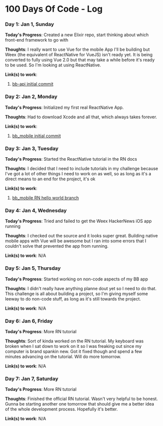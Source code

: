 # 100 Days Of Code - Log
<!---
### Day 0: February 30, 2016 (Example 2)
##### (delete me or comment me out)

**Today's Progress**: Fixed CSS, worked on canvas functionality for the app.

**Thoughts**: I really struggled with CSS, but, overall, I feel like I am slowly getting better at it. Canvas is still new for me, but I managed to figure out some basic functionality.

**Link(s) to work**: [Calculator App](http://www.example.com)
-->

### Day 1: Jan 1, Sunday

**Today's Progress**: Created a new Elixir repo, start thinking about which front-end framework to go with

**Thoughts**: I really want to use Vue for the mobile App I'll be building but Weex (the equivalent of ReactNative for VueJS) isn't ready yet. It is being converted to fully using Vue 2.0 but that may take a while before it's ready to be used. So I'm looking at using ReactNative.

**Link(s) to work**:

1. [bb-api initial commit](https://gitlab.com/sircharleswatson/bb-api/commit/fdb9c9b94c61bddd0b679784ba75924fed23ea0a)

### Day 2: Jan 2, Monday

**Today's Progress**: Initialized my first real ReactNative App.

**Thoughts**: Had to download Xcode and all that, which always takes forever. 

**Link(s) to work**:

1. [bb_mobile initial commit](https://gitlab.com/sircharleswatson/bb_mobile/commit/d6829e142a5afa64f5ed30b2974018a67c017049)

### Day 3: Jan 3, Tuesday

**Today's Progress**: Started the ReactNative tutorial in the RN docs

**Thoughts**: I decided that I need to include tutorials in my challenge because I've got a lot of other things I need to work on as well, so as long as it's a direct means to an end for the project, it's ok 

**Link(s) to work**:

1. [bb_mobile RN hello world branch](https://gitlab.com/sircharleswatson/bb_mobile/commit/9b70f9498f96bebbd8f15a479cfba52f88c40a8a)

### Day 4: Jan 4, Wednesday

**Today's Progress**: Tried and failed to get the Weex HackerNews iOS app running

**Thoughts**: I checked out the source and it looks super great. Building native mobile apps with Vue will be awesome but I ran into some errors that I couldn't solve that prevented the app from running.

**Link(s) to work**: N/A

### Day 5: Jan 5, Thursday

**Today's Progress**: Started working on non-code aspects of my BB app

**Thoughts**: I didn't really have anything planne dout yet so I need to do that. This challenge is all about building a project, so I'm giving myself some leeway to do non-code stuff, as long as it's still towards the project. 

**Link(s) to work**: N/A

### Day 6: Jan 6, Friday

**Today's Progress**: More RN tutorial

**Thoughts**: Sort of kinda worked on the RN tutorial. My keyboard was broken when I sat down to work on it so I was freaking out since my computer is brand spankin new. Got it fixed though and spend a few minutes advancing on the tutorial. Will do more tomorrow.

**Link(s) to work**: N/A

### Day 7: Jan 7, Saturday

**Today's Progress**: More RN tutorial

**Thoughts**: Finished the official RN tutorial. Wasn't very helpful to be honest. Gunna be starting another one tomorrow that should give me a better idea of the whole development process. Hopefully it's better.

**Link(s) to work**: N/A
